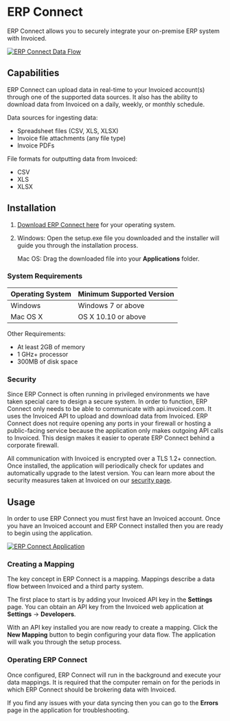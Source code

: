 # ERP Connect

ERP Connect allows you to securely integrate your on-premise ERP system with Invoiced.

[![ERP Connect Data Flow](/docs/img/erp-connect.png)](/docs/img/erp-connect.png)

## Capabilities

ERP Connect can upload data in real-time to your Invoiced account(s) through one of the supported data sources. It also has the ability to download data from Invoiced on a daily, weekly, or monthly schedule.

Data sources for ingesting data:
- Spreadsheet files (CSV, XLS, XLSX)
- Invoice file attachments (any file type)
- Invoice PDFs

File formats for outputting data from Invoiced:
- CSV
- XLS
- XLSX

## Installation

1. [Download ERP Connect here](https://invoiced.com/download) for your operating system.

2. Windows: Open the setup.exe file you downloaded and the installer will guide you through the installation process.

   Mac OS: Drag the downloaded file into your **Applications** folder.

### System Requirements

Operating System | Minimum Supported Version
-----------------|---------------------------
Windows          | Windows 7 or above
Mac OS X         | OS X 10.10 or above

Other Requirements:
- At least 2GB of memory
- 1 GHz+ processor
- 300MB of disk space

### Security

Since ERP Connect is often running in privileged environments we have taken special care to design a secure system. In order to function, ERP Connect only needs to be able to communicate with api.invoiced.com. It uses the Invoiced API to upload and download data from Invoiced. ERP Connect does not require opening any ports in your firewall or hosting a public-facing service because the application only makes outgoing API calls to Invoiced. This design makes it easier to operate ERP Connect behind a corporate firewall.

All communication with Invoiced is encrypted over a TLS 1.2+ connection. Once installed, the application will periodically check for updates and automatically upgrade to the latest version. You can learn more about the security measures taken at Invoiced on our [security page](https://www.invoiced.com/product/security).

## Usage

In order to use ERP Connect you must first have an Invoiced account. Once you have an Invoiced account and ERP Connect installed then you are ready to begin using the application.

[![ERP Connect Application](/docs/img/erp-connect-app.png)](/docs/img/erp-connect-app.png)

### Creating a Mapping

The key concept in ERP Connect is a mapping. Mappings describe a data flow between Invoiced and a third party system.

The first place to start is by adding your Invoiced API key in the **Settings** page. You can obtain an API key from the Invoiced web application at **Settings** &rarr; **Developers**.

With an API key installed you are now ready to create a mapping. Click the **New Mapping** button to begin configuring your data flow. The application will walk you through the setup process.

### Operating ERP Connect

Once configured, ERP Connect will run in the background and execute your data mappings. It is required that the computer remain on for the periods in which ERP Connect should be brokering data with Invoiced.

If you find any issues with your data syncing then you can go to the **Errors** page in the application for troubleshooting.